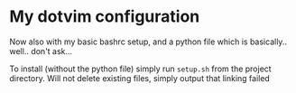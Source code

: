 My dotvim configuration
=======================

Now also with my basic bashrc setup, and a python file which is basically.. well.. don't ask...

To install (without the python file) simply run `setup.sh` from the project directory.
Will not delete existing files, simply output that linking failed
